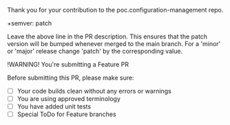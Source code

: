 Thank you for your contribution to the poc.configuration-management repo. 

+semver: patch
 
Leave the above line in the PR description. This ensures that the patch version will be
bumped whenever merged to the main branch.
For a 'minor' or 'major' release change 'patch' by the corresponding value.

!WARNING! You're submitting a Feature PR 

Before submitting this PR, please make sure:

- [ ] Your code builds clean without any errors or warnings
- [ ] You are using approved terminology
- [ ] You have added unit tests
- [ ] Special ToDo for Feature branches